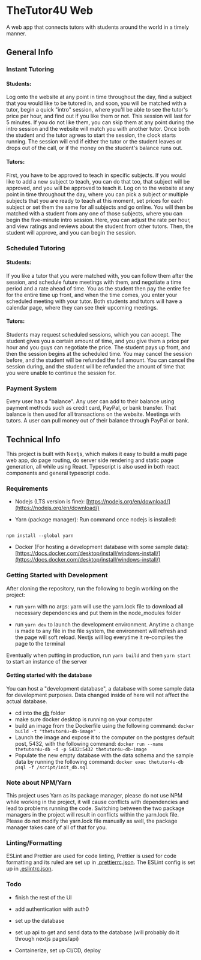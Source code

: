 # TheTutor4U Web

A web app that connects tutors with students around the world in a timely manner.

## General Info

### **Instant Tutoring**

#### **Students:**

Log onto the website at any point in time throughout the day, find a subject that you would like to be tutored in, and soon, you will be matched with a tutor, begin a quick "intro" session, where you'll be able to see the tutor's price per hour, and find out if you like them or not. This session will last for 5 minutes. If you do not like them, you can skip them at any point during the intro session and the website will match you with another tutor. Once both the student and the tutor agrees to start the session, the clock starts running. The session will end if either the tutor or the student leaves or drops out of the call, or if the money on the student's balance runs out.

#### **Tutors:**

First, you have to be approved to teach in specific subjects. If you would like to add a new subject to teach, you can do that too, that subject will be approved, and you will be approved to teach it. Log on to the website at any point in time throughout the day, where you can pick a subject or multiple subjects that you are ready to teach at this moment, set prices for each subject or set them the same for all subjects and go online. You will then be matched with a student from any one of those subjects, where you can begin the five-minute intro session. Here, you can adjust the rate per hour, and view ratings and reviews about the student from other tutors. Then, the student will approve, and you can begin the session.

### **Scheduled Tutoring**

#### **Students:**

If you like a tutor that you were matched with, you can follow them after the session, and schedule future meetings with them, and negotiate a time period and a rate ahead of time. You as the student then pay the entire fee for the entire time up front, and when the time comes, you enter your scheduled meeting with your tutor. Both students and tutors will have a calendar page, where they can see their upcoming meetings.

#### **Tutors:**

Students may request scheduled sessions, which you can accept. The student gives you a certain amount of time, and you give them a price per hour and you guys can negotiate the price. The student pays up front, and then the session begins at the scheduled time. You may cancel the session before, and the student will be refunded the full amount. You can cancel the session during, and the student will be refunded the amount of time that you were unable to continue the session for.

### **Payment System**

Every user has a "balance". Any user can add to their balance using payment methods such as credit card, PayPal, or bank transfer. That balance is then used for all transactions on the website. Meetings with tutors. A user can pull money out of their balance through PayPal or bank.

## Technical Info

This project is built with Nextjs, which makes it easy to build a multi page web app, do page routing, do server side rendering and static page generation, all while using React. Typescript is also used in both react components and general typescript code.

### Requirements

-   Nodejs (LTS version is fine): [https://nodejs.org/en/download/](https://nodejs.org/en/download/)

-   Yarn (package manager): Run command once nodejs is installed:

```shell

npm install --global yarn

```

- Docker (For hosting a development database with some sample data): [https://docs.docker.com/desktop/install/windows-install/](https://docs.docker.com/desktop/install/windows-install/)

### Getting Started with Development

After cloning the repository, run the following to begin working on the project:

-   run `yarn` with no args: yarn will use the yarn.lock file to download all necessary dependencies and put them in the node_modules folder

-   run `yarn dev` to launch the development environment. Anytime a change is made to any file in the file system, the environment will refresh and the page will soft reload. Nextjs will log everytime it re-compiles the page to the terminal

Eventually when putting in production, run `yarn build` and then `yarn start` to start an instance of the server

#### Getting started with the database
You can host a "development database", a database with some sample data for development purposes. Data changed inside of here will not affect the actual database.

- cd into the [db](./db/) folder
- make sure docker desktop is running on your computer
- build an image from the Dockerfile using the following command: ``docker build -t "thetutor4u-db-image" .``
- Launch the image and expose it to the computer on the postgres default post, 5432, with the following command: ``docker run --name thetutor4u-db -d -p 5432:5432 thetutor4u-db-image``
- Populate the new empty database with the data schema and the sample data by running the following command: ``docker exec thetutor4u-db psql -f /script/init_db.sql``

### Note about NPM/Yarn

This project uses Yarn as its package manager, please do not use NPM while working in the project, it will cause conflicts with dependencies and lead to problems running the code. Switching between the two package managers in the project will result in conflicts within the yarn.lock file. Please do not modify the yarn.lock file manually as well, the package manager takes care of all of that for you.

### Linting/Formatting

ESLint and Prettier are used for code linting, Prettier is used for code formatting and its ruled are set up in [.prettierrc.json](./.prettierrc.json). The ESLint config is set up in [.eslintrc.json](./.eslintrc.json).

### Todo

-   finish the rest of the UI

-   add authentication with auth0

-   set up the database

-   set up api to get and send data to the database (will probably do it through nextjs pages/api)
-   Containerize, set up CI/CD, deploy
